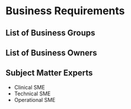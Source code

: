 # Business Requirements

## List of Business Groups
## List of Business Owners
## Subject Matter Experts
* Clinical SME
* Technical SME
* Operational SME